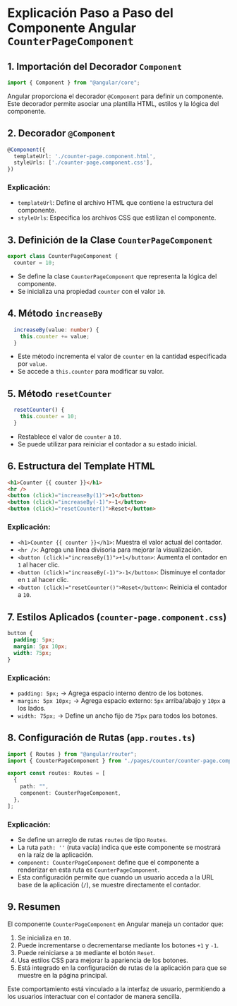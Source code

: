 # Explicación Paso a Paso del Componente Angular `CounterPageComponent`

## 1. Importación del Decorador `Component`

```typescript
import { Component } from "@angular/core";
```

Angular proporciona el decorador `@Component` para definir un componente. Este decorador permite asociar una plantilla HTML, estilos y la lógica del componente.

## 2. Decorador `@Component`

```typescript
@Component({
  templateUrl: './counter-page.component.html',
  styleUrls: ['./counter-page.component.css'],
})
```

### Explicación:

- `templateUrl`: Define el archivo HTML que contiene la estructura del componente.
- `styleUrls`: Especifica los archivos CSS que estilizan el componente.

## 3. Definición de la Clase `CounterPageComponent`

```typescript
export class CounterPageComponent {
  counter = 10;
```

- Se define la clase `CounterPageComponent` que representa la lógica del componente.
- Se inicializa una propiedad `counter` con el valor `10`.

## 4. Método `increaseBy`

```typescript
  increaseBy(value: number) {
    this.counter += value;
  }
```

- Este método incrementa el valor de `counter` en la cantidad especificada por `value`.
- Se accede a `this.counter` para modificar su valor.

## 5. Método `resetCounter`

```typescript
  resetCounter() {
    this.counter = 10;
  }
```

- Restablece el valor de `counter` a `10`.
- Se puede utilizar para reiniciar el contador a su estado inicial.

## 6. Estructura del Template HTML

```html
<h1>Counter {{ counter }}</h1>
<hr />
<button (click)="increaseBy(1)">+1</button>
<button (click)="increaseBy(-1)">-1</button>
<button (click)="resetCounter()">Reset</button>
```

### Explicación:

- `<h1>Counter {{ counter }}</h1>`: Muestra el valor actual del contador.
- `<hr />`: Agrega una línea divisoria para mejorar la visualización.
- `<button (click)="increaseBy(1)">+1</button>`: Aumenta el contador en `1` al hacer clic.
- `<button (click)="increaseBy(-1)">-1</button>`: Disminuye el contador en `1` al hacer clic.
- `<button (click)="resetCounter()">Reset</button>`: Reinicia el contador a `10`.

## 7. Estilos Aplicados (`counter-page.component.css`)

```css
button {
  padding: 5px;
  margin: 5px 10px;
  width: 75px;
}
```

### Explicación:

- `padding: 5px;` → Agrega espacio interno dentro de los botones.
- `margin: 5px 10px;` → Agrega espacio externo: `5px` arriba/abajo y `10px` a los lados.
- `width: 75px;` → Define un ancho fijo de `75px` para todos los botones.

## 8. Configuración de Rutas (`app.routes.ts`)

```typescript
import { Routes } from "@angular/router";
import { CounterPageComponent } from "./pages/counter/counter-page.component";

export const routes: Routes = [
  {
    path: "",
    component: CounterPageComponent,
  },
];
```

### Explicación:

- Se define un arreglo de rutas `routes` de tipo `Routes`.
- La ruta `path: ''` (ruta vacía) indica que este componente se mostrará en la raíz de la aplicación.
- `component: CounterPageComponent` define que el componente a renderizar en esta ruta es `CounterPageComponent`.
- Esta configuración permite que cuando un usuario acceda a la URL base de la aplicación (`/`), se muestre directamente el contador.

## 9. Resumen

El componente `CounterPageComponent` en Angular maneja un contador que:

1. Se inicializa en `10`.
2. Puede incrementarse o decrementarse mediante los botones `+1` y `-1`.
3. Puede reiniciarse a `10` mediante el botón `Reset`.
4. Usa estilos CSS para mejorar la apariencia de los botones.
5. Está integrado en la configuración de rutas de la aplicación para que se muestre en la página principal.

Este comportamiento está vinculado a la interfaz de usuario, permitiendo a los usuarios interactuar con el contador de manera sencilla.
